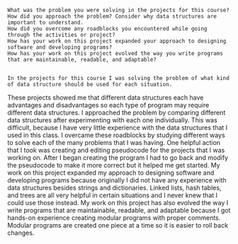     What was the problem you were solving in the projects for this course?
    How did you approach the problem? Consider why data structures are important to understand.
    How did you overcome any roadblocks you encountered while going through the activities or project?
    How has your work on this project expanded your approach to designing software and developing programs?
    How has your work on this project evolved the way you write programs that are maintainable, readable, and adaptable?


	In the projects for this course I was solving the problem of what kind of data structure should be used for each situation.
These projects showed me that different data structures each have advantages and disadvantages so each type of program may
require different data structures. I approached the problem by comparing different data structures after experimenting with
each one individually. This was difficult, because I have very little experience with the data structures that I used in
this class. I overcame these roadblocks by studying different ways to solve each of the many problems that I was having.
One helpful action that I took was creating and editing pseudocode for the projects that I was working on. After I began
creating the program I had to go back and modify the pseudocode to make it more correct but it helped me get started. My
work on this project expanded my approach to designing software and developing programs because originally I did not have
any experience with data structures besides strings and dictionaries. Linked lists, hash tables, and trees are all very
helpful in certain situations and I never knew that I could use those instead. My work on this project has also evolved
the way I write programs that are maintainable, readable, and adaptable because I got hands-on experience creating
modular programs with proper comments. Modular programs are created one piece at a time so it is easier to roll back changes.
